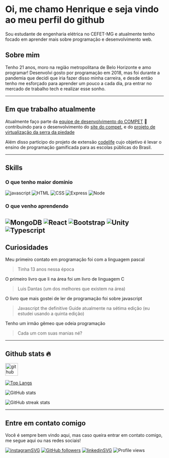 # Oi, me chamo Henrique e seja vindo ao meu perfil do github 

Sou estudante de engenharia elétrica no CEFET-MG e atualmente tenho focado em aprender mais sobre programação e desenvolvimento 
web.

## Sobre mim

Tenho 21 anos, moro na região metropolitana de Belo Horizonte e amo programar!
Desenvolvi gosto por programação em 2018, mas foi durante a pandemia que decidi que iria fazer disso minha carreira, e desde então tenho me esforçado para aprender um pouco a cada dia, pra entrar no mercado de trabalho tech e realizar esse sonho.

---
## Em que trabalho atualmente
Atualmente faço parte da [equipe de desenvolvimento do COMPET](https://github.com/DEV-COMPET) 💚 contribuindo para o desenvolvimento do [site do compet](https://github.com/DEV-COMPET/compet_site), e do [projeto de virtualização da serra da piedade](https://github.com/DEV-COMPET/realidadevirtualserra)

Além disso participo do projeto de extensão [codelife](https://github.com/Codelife-Compet) cujo objetivo é levar o ensino de programação gamificada para as escolas públicas do Brasil.

---
## Skills

### O que tenho maior domínio
![javascript](https://img.shields.io/badge/JavaScript-323330?style=for-the-badge&logo=javascript&logoColor=F7DF1E)
![HTML](https://img.shields.io/badge/HTML5-E34F26?style=for-the-badge&logo=html5&logoColor=white)
![CSS](https://img.shields.io/badge/CSS3-1572B6?style=for-the-badge&logo=css3&logoColor=white)
![Express](https://img.shields.io/badge/Express.js-404D59?style=for-the-badge)
![Node](https://img.shields.io/badge/Node.js-43853D?style=for-the-badge&logo=node.js&logoColor=white)


### O que venho aprendendo
![MongoDB](https://img.shields.io/badge/MongoDB-4EA94B?style=for-the-badge&logo=mongodb&logoColor=white)
![React](https://img.shields.io/badge/React-20232A?style=for-the-badge&logo=react&logoColor=61DAFB)
![Bootstrap](https://img.shields.io/badge/Bootstrap-563D7C?style=for-the-badge&logo=bootstrap&logoColor=white)
![Unity](https://img.shields.io/badge/Unity-100000?style=for-the-badge&logo=unity&logoColor=white)
![Typescript](https://img.shields.io/badge/TypeScript-007ACC?style=for-the-badge&logo=typescript&logoColor=white)
---
## Curiosidades 

 Meu primeiro contato em programação foi com a linguagem pascal
> Tinha 13 anos nessa época 

O primeiro livro que li na área foi um livro de linguagem C
> Luis Dantas (um dos melhores que existem na área)

O livro que mais gostei de ler de programação foi sobre javascript
> Javascript the definitive Guide atualmente na sétima edição (eu estudei usando a quinta edição)

Tenho um irmão gêmeo que odeia programação
> Cada um com suas manias né?
---
## Github stats 🔥

[<img src='https://cdn.jsdelivr.net/npm/simple-icons@3.0.1/icons/github.svg' alt='github' height='40'>](https://github.com/bidwolf)  

[![Top Langs](https://github-readme-stats.vercel.app/api/top-langs/?username=bidwolf)](https://github.com/anuraghazra/github-readme-stats)

![GitHub stats](https://github-readme-stats.vercel.app/api?username=bidwolf&show_icons=true&count_private=true)  

![GitHub streak stats](https://github-readme-streak-stats.herokuapp.com/?user=bidwolf)

---
## Entre em contato comigo

Você é sempre bem vindo aqui, mas caso queira entrar em contato comigo, me segue aqui ou nas redes sociais!

[![instagramSVG](https://img.shields.io/badge/Instagram-E4405F?style=for-the-badge&logo=instagram&logoColor=white
)](https://instagram.com/henrique._.rdg/?igshid=YmMyMT)
[![GitHub followers](https://img.shields.io/github/followers/bidwolf?color=green&label=Github&style=for-the-badge)]()
[![linkedinSVG](https://img.shields.io/badge/LinkedIn-0077B5?style=for-the-badge&logo=linkedin&logoColor=white
)](https://www.linkedin.com/in/henriquedepaularodrigues/)
![Profile views](https://gpvc.arturio.dev/bidwolf)

